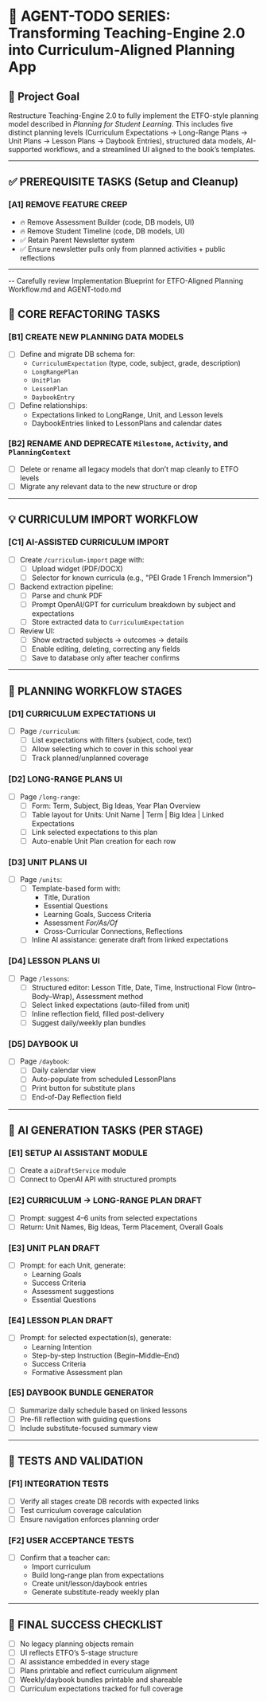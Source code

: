 # 🧠 AGENT-TODO SERIES: Transforming Teaching-Engine 2.0 into Curriculum-Aligned Planning App

## 🎯 Project Goal

Restructure Teaching-Engine 2.0 to fully implement the ETFO-style planning model described in _Planning for Student Learning_. This includes five distinct planning levels (Curriculum Expectations → Long-Range Plans → Unit Plans → Lesson Plans → Daybook Entries), structured data models, AI-supported workflows, and a streamlined UI aligned to the book’s templates.

---

## ✅ PREREQUISITE TASKS (Setup and Cleanup)

### [A1] REMOVE FEATURE CREEP

- 🔥 Remove Assessment Builder (code, DB models, UI)
- 🔥 Remove Student Timeline (code, DB models, UI)
- ✅ Retain Parent Newsletter system
- ✅ Ensure newsletter pulls only from planned activities + public reflections

---

-- Carefully review Implementation Blueprint for ETFO-Aligned Planning Workflow.md and AGENT-todo.md

## 🧱 CORE REFACTORING TASKS

### [B1] CREATE NEW PLANNING DATA MODELS

- [ ] Define and migrate DB schema for:
  - `CurriculumExpectation` (type, code, subject, grade, description)
  - `LongRangePlan`
  - `UnitPlan`
  - `LessonPlan`
  - `DaybookEntry`
- [ ] Define relationships:
  - Expectations linked to LongRange, Unit, and Lesson levels
  - DaybookEntries linked to LessonPlans and calendar dates

### [B2] RENAME AND DEPRECATE `Milestone`, `Activity`, and `PlanningContext`

- [ ] Delete or rename all legacy models that don’t map cleanly to ETFO levels
- [ ] Migrate any relevant data to the new structure or drop

---

## 💡 CURRICULUM IMPORT WORKFLOW

### [C1] AI-ASSISTED CURRICULUM IMPORT

- [ ] Create `/curriculum-import` page with:
  - [ ] Upload widget (PDF/DOCX)
  - [ ] Selector for known curricula (e.g., "PEI Grade 1 French Immersion")
- [ ] Backend extraction pipeline:
  - [ ] Parse and chunk PDF
  - [ ] Prompt OpenAI/GPT for curriculum breakdown by subject and expectations
  - [ ] Store extracted data to `CurriculumExpectation`
- [ ] Review UI:
  - [ ] Show extracted subjects → outcomes → details
  - [ ] Enable editing, deleting, correcting any fields
  - [ ] Save to database only after teacher confirms

---

## 📘 PLANNING WORKFLOW STAGES

### [D1] CURRICULUM EXPECTATIONS UI

- [ ] Page `/curriculum`:
  - [ ] List expectations with filters (subject, code, text)
  - [ ] Allow selecting which to cover in this school year
  - [ ] Track planned/unplanned coverage

### [D2] LONG-RANGE PLANS UI

- [ ] Page `/long-range`:
  - [ ] Form: Term, Subject, Big Ideas, Year Plan Overview
  - [ ] Table layout for Units: Unit Name | Term | Big Idea | Linked Expectations
  - [ ] Link selected expectations to this plan
  - [ ] Auto-enable Unit Plan creation for each row

### [D3] UNIT PLANS UI

- [ ] Page `/units`:
  - [ ] Template-based form with:
    - Title, Duration
    - Essential Questions
    - Learning Goals, Success Criteria
    - Assessment _For/As/Of_
    - Cross-Curricular Connections, Reflections
  - [ ] Inline AI assistance: generate draft from linked expectations

### [D4] LESSON PLANS UI

- [ ] Page `/lessons`:
  - [ ] Structured editor: Lesson Title, Date, Time, Instructional Flow (Intro–Body–Wrap), Assessment method
  - [ ] Select linked expectations (auto-filled from unit)
  - [ ] Inline reflection field, filled post-delivery
  - [ ] Suggest daily/weekly plan bundles

### [D5] DAYBOOK UI

- [ ] Page `/daybook`:
  - [ ] Daily calendar view
  - [ ] Auto-populate from scheduled LessonPlans
  - [ ] Print button for substitute plans
  - [ ] End-of-Day Reflection field

---

## 🤖 AI GENERATION TASKS (PER STAGE)

### [E1] SETUP AI ASSISTANT MODULE

- [ ] Create a `aiDraftService` module
- [ ] Connect to OpenAI API with structured prompts

### [E2] CURRICULUM → LONG-RANGE PLAN DRAFT

- [ ] Prompt: suggest 4–6 units from selected expectations
- [ ] Return: Unit Names, Big Ideas, Term Placement, Overall Goals

### [E3] UNIT PLAN DRAFT

- [ ] Prompt: for each Unit, generate:
  - Learning Goals
  - Success Criteria
  - Assessment suggestions
  - Essential Questions

### [E4] LESSON PLAN DRAFT

- [ ] Prompt: for selected expectation(s), generate:
  - Learning Intention
  - Step-by-step Instruction (Begin–Middle–End)
  - Success Criteria
  - Formative Assessment plan

### [E5] DAYBOOK BUNDLE GENERATOR

- [ ] Summarize daily schedule based on linked lessons
- [ ] Pre-fill reflection with guiding questions
- [ ] Include substitute-focused summary view

---

## 🧪 TESTS AND VALIDATION

### [F1] INTEGRATION TESTS

- [ ] Verify all stages create DB records with expected links
- [ ] Test curriculum coverage calculation
- [ ] Ensure navigation enforces planning order

### [F2] USER ACCEPTANCE TESTS

- [ ] Confirm that a teacher can:
  - Import curriculum
  - Build long-range plan from expectations
  - Create unit/lesson/daybook entries
  - Generate substitute-ready weekly plan

---

## 🧭 FINAL SUCCESS CHECKLIST

- [ ] No legacy planning objects remain
- [ ] UI reflects ETFO’s 5-stage structure
- [ ] AI assistance embedded in every stage
- [ ] Plans printable and reflect curriculum alignment
- [ ] Weekly/daybook bundles printable and shareable
- [ ] Curriculum expectations tracked for full coverage
